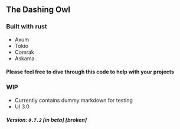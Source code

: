 ## The Dashing Owl

### Built with rust

- Axum
- Tokio
- Comrak
- Askama

#### Please feel free to dive through this code to help with your projects

### WIP

- Currently contains dummy markdown for testing
- UI 3.0

##### Version: `0.7.2` [in beta] [broken]
